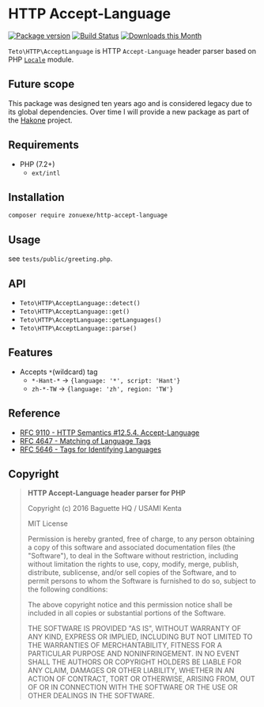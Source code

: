 HTTP Accept-Language
====================

[![Package version](http://img.shields.io/packagist/v/zonuexe/http-accept-language.svg?style=flat)](https://packagist.org/packages/zonuexe/http-accept-language)
[![Build Status](https://github.com/BaguettePHP/http-accept-language/actions/workflows/test.yml/badge.svg?branch=master)](https://github.com/BaguettePHP/http-accept-language/actions)
[![Downloads this Month](https://img.shields.io/packagist/dm/zonuexe/http-accept-language.svg)](https://packagist.org/packages/zonuexe/http-accept-language)

`Teto\HTTP\AcceptLanguage` is HTTP `Accept-Language` header parser based on PHP [`Locale`][Locale] module.

[Locale]: https://www.php.net/Locale

## Future scope

This package was designed ten years ago and is considered legacy due to its global dependencies. Over time I will provide a new package as part of the [Hakone] project.

[Hakone]: https://github.com/hakonephp

Requirements
------------

 * PHP (7.2+)
   * `ext/intl`

Installation
------------

```
composer require zonuexe/http-accept-language
```

Usage
-----

see `tests/public/greeting.php`.

API
---

 * `Teto\HTTP\AcceptLanguage::detect()`
 * `Teto\HTTP\AcceptLanguage::get()`
 * `Teto\HTTP\AcceptLanguage::getLanguages()`
 * `Teto\HTTP\AcceptLanguage::parse()`

Features
--------

 * Accepts `*`(wildcard) tag
   * `*-Hant-*` → `{language: '*', script: 'Hant'}`
   * `zh-*-TW` → `{language: 'zh', region: 'TW'}`

Reference
---------

 * [RFC 9110 - HTTP Semantics #12.5.4. Accept-Language][rfc9110-accept-language]
 * [RFC 4647 - Matching of Language Tags][rfc4647]
 * [RFC 5646 - Tags for Identifying Languages][rfc5646]

[rfc9110-accept-language]: https://www.rfc-editor.org/rfc/rfc9110.html#name-accept-language
[rfc4647]: https://datatracker.ietf.org/doc/html/rfc4647
[rfc5646]: https://datatracker.ietf.org/doc/html/rfc5646

Copyright
---------

> **HTTP Accept-Language header parser for PHP**
>
> Copyright (c) 2016 Baguette HQ / USAMI Kenta
>
> MIT License
>
> Permission is hereby granted, free of charge, to any person obtaining
> a copy of this software and associated documentation files (the
> "Software"), to deal in the Software without restriction, including
> without limitation the rights to use, copy, modify, merge, publish,
> distribute, sublicense, and/or sell copies of the Software, and to
> permit persons to whom the Software is furnished to do so, subject to
> the following conditions:
>
> The above copyright notice and this permission notice shall be
> included in all copies or substantial portions of the Software.
>
> THE SOFTWARE IS PROVIDED "AS IS", WITHOUT WARRANTY OF ANY KIND,
> EXPRESS OR IMPLIED, INCLUDING BUT NOT LIMITED TO THE WARRANTIES OF
> MERCHANTABILITY, FITNESS FOR A PARTICULAR PURPOSE AND
> NONINFRINGEMENT. IN NO EVENT SHALL THE AUTHORS OR COPYRIGHT HOLDERS BE
> LIABLE FOR ANY CLAIM, DAMAGES OR OTHER LIABILITY, WHETHER IN AN ACTION
> OF CONTRACT, TORT OR OTHERWISE, ARISING FROM, OUT OF OR IN CONNECTION
> WITH THE SOFTWARE OR THE USE OR OTHER DEALINGS IN THE SOFTWARE.

